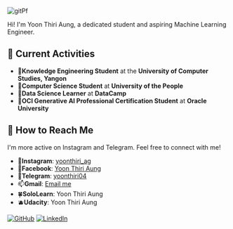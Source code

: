 
![gitPf](https://github.com/user-attachments/assets/e4ed8bb4-3540-429b-b389-9aaa2708d4d9)

Hi! I'm Yoon Thiri Aung, a dedicated student and aspiring Machine Learning Engineer.
## 💮 Current Activities

- 🧋**Knowledge Engineering Student** at the **University of Computer Studies, Yangon**
- 🧃**Computer Science Student** at **University of the People**
- 🦩**Data Science Learner** at **DataCamp**
- 🫧**OCI Generative AI Professional Certification Student** at **Oracle University**

## 💮 How to Reach Me

I'm more active on Instagram and Telegram. Feel free to connect with me!

- 🌼**Instagram**: [yoonthiri_ag](https://www.instagram.com/yoonthiri_ag)
- 🍮**Facebook**: [Yoon Thiri Aung](https://www.facebook.com/yoonthiriaung04?mibextid=ZbWKwL)
- 💌**Telegram**: [yoonthiri04](https://t.me/yoonthiri04)
- 📫**Gmail**: [Email me](mailto:yoonthiriaung04@gmail.com)
- 🍀**SoloLearn**: Yoon Thiri Aung
- 🫐**Udacity**: Yoon Thiri Aung

[![GitHub](https://img.shields.io/badge/GitHub-Profile-black?style=for-the-badge&logo=github)](https://github.com/yoon-thiri04)
[![LinkedIn](https://img.shields.io/badge/LinkedIn-Connect-blue?style=for-the-badge&logo=linkedin)](https://www.linkedin.com/in/yoon-thiri-aung-497a6929a)
